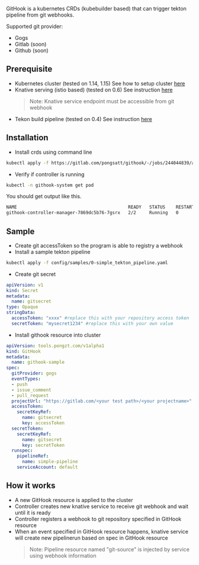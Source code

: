 GitHook is a kubernetes CRDs (kubebuilder based) that can trigger tekton pipeline from git webhooks.

Supported git provider:
- Gogs
- Gitlab (soon)
- Github (soon)

## Prerequisite
- Kubernetes cluster (tested on 1.14, 1.15)
  See how to setup cluster [here](https://kubernetes.io/docs/setup/production-environment/tools/kubeadm/create-cluster-kubeadm/)
- Knative serving (istio based) (tested on 0.6)
  See instruction [here](https://knative.dev/docs/install)
  > Note: Knative service endpoint must be accessible from git webhook
- Tekon build pipeline (tested on 0.4)
  See instruction [here](https://github.com/tektoncd/pipeline/blob/master/docs/install.md)

## Installation
- Install crds using command line
```sh
kubectl apply -f https://gitlab.com/pongsatt/githook/-/jobs/244044839/artifacts/raw/release.yaml
```
- Verify if controller is running
```sh
kubectl -n githook-system get pod
```

You should get output like this.
```sh
NAME                                          READY   STATUS    RESTARTS   AGE
githook-controller-manager-7869dc5b76-7gsrx   2/2     Running   0          42m
```

## Sample
- Create git accessToken so the program is able to registry a webhook
- Install a sample tekton pipeline
```sh
kubectl apply -f config/samples/0-simple_tekton_pipeline.yaml
```
- Create git secret

```yaml
apiVersion: v1
kind: Secret
metadata:
  name: gitsecret
type: Opaque
stringData:
  accessToken: "xxxx" #replace this with your repository access token
  secretToken: "mysecret1234" #replace this with your own value
```
- Install githook resource into cluster
```yaml
apiVersion: tools.pongzt.com/v1alpha1
kind: GitHook
metadata:
  name: githook-sample
spec:
  gitProvider: gogs
  eventTypes:
  - push
  - issue_comment
  - pull_request
  projectUrl: "https://gitlab.com/<your test path>/<your projectname>" #replace this with your test repo
  accessToken:
    secretKeyRef:
      name: gitsecret
      key: accessToken
  secretToken:
    secretKeyRef:
      name: gitsecret
      key: secretToken
  runspec:
    pipelineRef:
      name: simple-pipeline
    serviceAccount: default
```

## How it works
- A new GitHook resource is applied to the cluster
- Controller creates new knative service to receive git webhook and wait until it is ready
- Controller registers a webhook to git repository specified in GitHook resource
- When an event specified in GitHook resource happens, knative service will create new pipelinerun based on spec in GitHook resource
  > Note: Pipeline resource named "git-source" is injected by service using webhook information